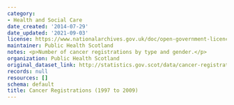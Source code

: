 ```yaml
---
category:
- Health and Social Care
date_created: '2014-07-29'
date_updated: '2021-09-03'
license: https://www.nationalarchives.gov.uk/doc/open-government-licence/version/3/
maintainer: Public Health Scotland
notes: <p>Number of cancer registrations by type and gender.</p>
organization: Public Health Scotland
original_dataset_link: http://statistics.gov.scot/data/cancer-registrations
records: null
resources: []
schema: default
title: Cancer Registrations (1997 to 2009)
---
```

